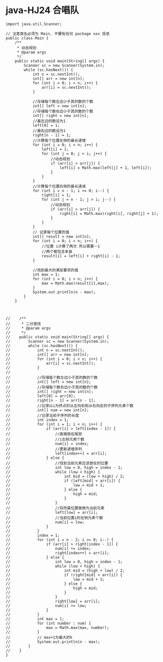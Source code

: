 # java-HJ24 合唱队


    import java.util.Scanner;
    
    // 注意类名必须为 Main, 不要有任何 package xxx 信息
    public class Main {
        /**
         * 动态规划
         * @param args
         */
        public static void main(String[] args) {
            Scanner sc = new Scanner(System.in);
            while (sc.hasNext()) {
                int n = sc.nextInt();
                int[] arr = new int[n];
                for (int i = 0; i < n; i++) {
                    arr[i] = sc.nextInt();
                }
    
                //存储每个数左边小于其的数的个数
                int[] left = new int[n];
                //存储每个数右边小于其的数的个数
                int[] right = new int[n];
                //最左边的数设为1
                left[0] = 1;
                //最右边的数设为1
                right[n - 1] = 1;
                //计算每个位置左侧的最长递增
                for (int i = 0; i < n; i++) {
                    left[i] = 1;
                    for (int j = 0; j < i; j++) {
                        //动态规划
                        if (arr[i] > arr[j]) {
                            left[i] = Math.max(left[j] + 1, left[i]);
                        }
                    }
                }
                //计算每个位置右侧的最长递减
                for (int i = n - 1; i >= 0; i--) {
                    right[i] = 1;
                    for (int j = n - 1; j > i; j--) {
                        //动态规划
                        if (arr[i] > arr[j]) {
                            right[i] = Math.max(right[i], right[j] + 1);
                        }
                    }
                }
                // 记录每个位置的值
                int[] result = new int[n];
                for (int i = 0; i < n; i++) {
                    //位置 i计算了两次 所以需要－1
                    //两个都包含本身
                    result[i] = left[i] + right[i] - 1;
                }
    
                //找到最大的满足要求的值
                int max = 1;
                for (int i = 0; i < n; i++) {
                    max = Math.max(result[i],max);
                }
                System.out.println(n - max);
            }
        }
    
    
    
    //    /**
    //     * 二分查找
    //     * @param args
    //     */
    //    public static void main(String[] args) {
    //        Scanner sc = new Scanner(System.in);
    //        while (sc.hasNext()) {
    //            int n = sc.nextInt();
    //            int[] arr = new int[n];
    //            for (int i = 0; i < n; i++) {
    //                arr[i] = sc.nextInt();
    //            }
    //
    //            //存储每个数左边小于其的数的个数
    //            int[] left = new int[n];
    //            //存储每个数右边小于其的数的个数
    //            int[] right = new int[n];
    //            left[0] = arr[0];
    //            right[n - 1] = arr[n - 1];
    //            //记录以i为终点的从左向右和从右向走的子序列元素个数
    //            int[] num = new int[n];
    //            //记录当前子序列的长度
    //            int index = 1;
    //            for (int i = 1; i < n; i++) {
    //                if (arr[i] > left[index - 1]) {
    //                    //直接放在尾部
    //                    //i左侧元素个数
    //                    num[i] = index;
    //                    //更新递增序列
    //                    left[index++] = arr[i];
    //                } else {
    //                    //找到当前元素应该放在的位置
    //                    int low = 0, high = index - 1;
    //                    while (low < high) {
    //                        int mid = (low + high) / 2;
    //                        if (left[mid] < arr[i]) {
    //                            low = mid + 1;
    //                        } else {
    //                            high = mid;
    //                        }
    //                    }
    //                    //将所属位置替换为当前元素
    //                    left[low] = arr[i];
    //                    //当前位置i的左侧元素个数
    //                    num[i] = low;
    //                }
    //            }
    //            index = 1;
    //            for (int i = n - 2; i >= 0; i--) {
    //                if (arr[i] > right[index - 1]) {
    //                    num[i] += index;
    //                    right[index++] = arr[i];
    //                } else {
    //                    int low = 0, high = index - 1;
    //                    while (low < high) {
    //                        int mid = (high + low) / 2;
    //                        if (right[mid] < arr[i]) {
    //                            low = mid + 1;
    //                        } else {
    //                            high = mid;
    //                        }
    //                    }
    //                    right[low] = arr[i];
    //                    num[i] += low;
    //                }
    //            }
    //            int max = 1;
    //            for (int number : num) {
    //                max = Math.max(max, number);
    //            }
    //            // max+1为最大的k
    //            System.out.println(n - max);
    //        }
    //    }
    }

  

